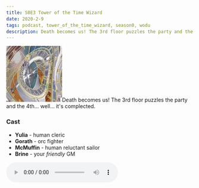 ```yaml
---
title: S0E3 Tower of the Time Wizard
date: 2020-2-9
tags: podcast, tower_of_the_time_wizard, season0, wodu
description: Death becomes us! The 3rd floor puzzles the party and the 4th... well... it's complected.
---
```


![thumb](assets/images/season0_thumb.jpg)Death becomes us! The 3rd floor puzzles the party and the 4th... well... it's complected.

<break>

### Cast
- **Yulia** - human cleric
- **Gorath** - orc fighter
- **McMuffin** - human reluctant sailor
- **Brine** - your _friendly_ GM

<audio controls src="https://archive.org/download/s0e2-tower_of_the_time_wizard/s0e3-tower_of_the_time_wizard.mp3"></audio>